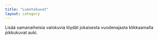 ```yaml
---
title: "Luontokuvat"
layout: category
---
```


Lisää samanaiheisia valokuvia löydät jokaisesta vuodenajasta klikkaamalla pikkukuvat auki.
